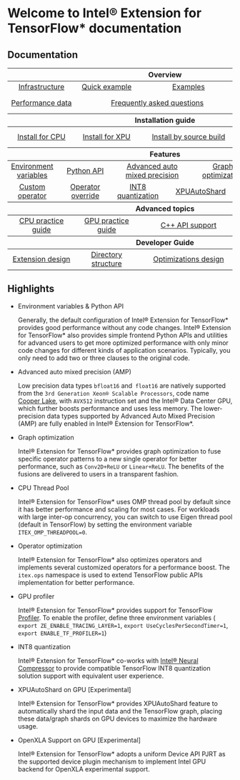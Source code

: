 # Welcome to Intel® Extension for TensorFlow* documentation


## Documentation

<table class="docutils">
  <thead>
  <tr>
    <th colspan="12">Overview</th>
  </tr>
  </thead>
  <tbody>
    <tr>
      <td colspan="3" align="center"><a href="guide/infrastructure.md">Infrastructure</a></td>
      <td colspan="3" align="center"><a href="../examples/quick_example.md">Quick example</a></td>
      <td colspan="3" align="center"><a href="../examples">Examples</a></td>
      <td colspan="3" align="center"><a href="community/releases.md">Releases</a></td>
    </tr>
    <tr>
      <td colspan="3" align="center"><a href="guide/performance.md">Performance data</a></td>
      <td colspan="6" align="center"><a href="guide/FAQ.md">Frequently asked questions</a></td>
      <td colspan="3" align="center"><a href="community/contributing.md">Contributing guidelines</a></td>
    </tr>
  </tbody>
  <thead>
  <tr>
    <th colspan="12">Installation guide</th>
  </tr>
  </thead>
  <tbody>
    <tr>
      <td colspan="3" align="center"><a href="install/install_for_cpu.md">Install for CPU</a></td>
      <td colspan="3" align="center"><a href="install/install_for_xpu.md">Install for XPU</a></td>
      <td colspan="3" align="center"><a href="install/how_to_build.md">Install by source build</a></td>
	  <td colspan="3" align="center"><a href="install/experimental/install_for_gpu_conda.md">Install Conda for GPU distributed</a></td>
    </tr>
  </tbody>
  <thead>
    <tr>
      <th colspan="12">Features</th>
    </tr>
  </thead>
  <tbody>
    <tr>
        <td colspan="2" align="center"><a href="guide/environment_variables.md">Environment variables</a></td>
		<td colspan="2" align="center"><a href="guide/python_api.md">Python API</a></td>
        <td colspan="4" align="center"><a href="guide/advanced_auto_mixed_precision.md">Advanced auto mixed precision</a></td>
        <td colspan="2" align="center"><a href="guide/itex_fusion.md">Graph optimization</a></td>
        <td colspan="2" align="center"><a href="guide/threadpool.md">CPU Thread Pool</a></td>
    </tr>
    <tr>
    	<td colspan="2" align="center"><a href="guide/itex_ops.md">Custom operator</a></td>
	<td colspan="2" align="center"><a href="guide/itex_ops_override.md">Operator override</a></td>
	<td colspan="3" align="center"><a href="guide/INT8_quantization.md">INT8 quantization</a></td>
	<td colspan="2" align="center"><a href="guide/XPUAutoShard.md">XPUAutoShard</a></td>
        <td colspan="2" align="center"><a href="guide/how_to_enable_profiler.md">GPU profiler</a></td>
	<td colspan="2" align="center"><a href="guide/launch.md">CPU launcher</a></td>
    </tr>
  </tbody>
  <thead>
      <tr>
        <th colspan="12">Advanced topics</th>
      </tr>
  </thead>
  <tbody>
      <tr>
        <td colspan="3" align="center"><a href="guide/practice_guide.md#cpu-practice-guide">CPU practice guide</a></td>
        <td colspan="3" align="center"><a href="guide/practice_guide.md#gpu-practice-guide">GPU practice guide</a></td>
        <td colspan="3" align="center"><a href="install/install_for_cpp.md">C++ API support</a></td>
        <td colspan="3" align="center"><a href="guide/OpenXLA_Support_on_GPU.md">OpenXLA Support on GPU</a></td>
      </tr>
  </tbody>
    <thead>
      <tr>
        <th colspan="12">Developer Guide</th>
      </tr>
  </thead>
  <tbody>
      <tr>
          <td colspan="3" align="center"><a href="design/extension_design.md">Extension design</a></td>
	  <td colspan="3" align="center"><a href="design/directory_structure.md">Directory structure</a></td>
	  <td colspan="3" align="center"><a href="design/optimization/README.md">Optimizations design</a></td>
          <td colspan="3" align="center"><a href="design/how_to_write_custom_op.md">Custom Op</a></td>
      </tr>
  </tbody>
</table>


## Highlights

* Environment variables & Python API

  Generally, the default configuration of Intel® Extension for TensorFlow\* provides good performance without any code changes. 
  Intel® Extension for TensorFlow\* also provides simple frontend Python APIs and utilities for advanced users to get more optimized performance with only minor code changes for different kinds of application scenarios. Typically, you only need to add two or three clauses to the original code.

* Advanced auto mixed precision (AMP)

  Low precision data types `bfloat16` and` float16` are natively supported from the `3rd Generation Xeon® Scalable Processors`, code name [Cooper Lake](https://ark.intel.com/content/www/us/en/ark/products/series/204098/3rd-generation-intel-xeon-scalable-processors.html),  with `AVX512` instruction set and the Intel® Data Center GPU, which further boosts performance and uses less memory. The lower-precision data types supported by Advanced Auto Mixed Precision (AMP) are fully enabled in Intel® Extension for TensorFlow*.

* Graph optimization

  Intel® Extension for TensorFlow\* provides graph optimization to fuse specific operator patterns to a new single operator for better performance, such as `Conv2D+ReLU` or `Linear+ReLU`.  The benefits of the fusions are delivered to users in a transparent fashion.

* CPU Thread Pool

  Intel® Extension for TensorFlow\* uses OMP thread pool by default since it has better performance and scaling for most cases. For workloads with large inter-op concurrency, you can switch to use Eigen thread pool (default in TensorFlow) by setting the environment variable `ITEX_OMP_THREADPOOL=0`.

* Operator optimization

  Intel® Extension for TensorFlow\* also optimizes operators and implements several customized operators for a performance boost. The `itex.ops` namespace is used to extend TensorFlow public APIs implementation for better performance.

* GPU profiler

  Intel® Extension for TensorFlow\* provides support for TensorFlow [Profiler](https://www.tensorflow.org/guide/profiler). To enable the profiler, define three environment variables ( `export ZE_ENABLE_TRACING_LAYER=1`, `export UseCyclesPerSecondTimer=1`, `export ENABLE_TF_PROFILER=1`)

* INT8 quantization

  Intel® Extension for TensorFlow* co-works with [Intel® Neural Compressor](https://github.com/intel/neural-compressor) to provide compatible TensorFlow INT8 quantization solution support with equivalent user experience.

* XPUAutoShard on GPU [Experimental]

  Intel® Extension for TensorFlow\* provides XPUAutoShard feature to automatically shard the input data and the TensorFlow graph, placing these data/graph shards on GPU devices to maximize the hardware usage.

* OpenXLA Support on GPU [Experimental]

  Intel® Extension for TensorFlow\* adopts a uniform Device API PJRT as the supported device plugin mechanism to implement Intel GPU backend for OpenXLA experimental support.
